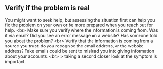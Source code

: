 
## Verify if the problem is real


You might want to seek help, but assessing the situation first can help you fix the problem on your own or be more prepared when you reach out for help.
&lt;br&gt;
Make sure you verify where the information is coming from. Was it via email? Did you see an error message on a website? Has someone told you about the problem?
&lt;br&gt;
Verify that the information is coming from a source you trust: do you recognise the email address, or the website address? Fake emails could be sent to mislead you into giving information about your accounts.
&lt;br&gt;
&gt; taking a second closer look at the symptom is important.
